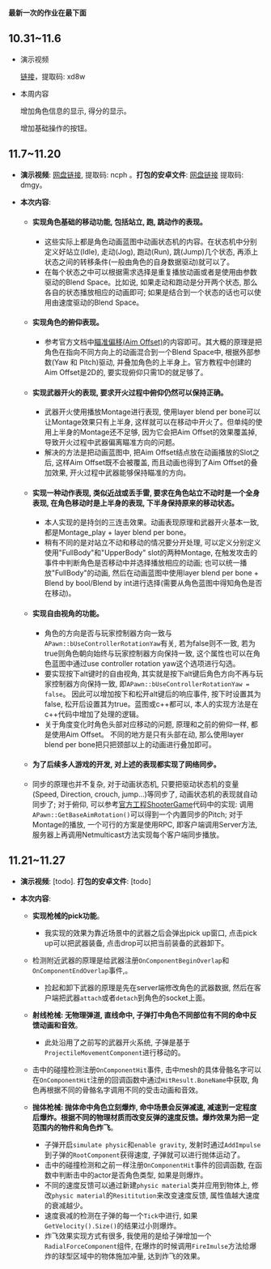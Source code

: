 **最新一次的作业在最下面**

## 10.31~11.6

* 演示视频

  [链接](https://pan.baidu.com/s/1ahcAQAQgudyXFP-kaagy7Q)，提取码: xd8w

* 本周内容

  增加角色信息的显示, 得分的显示。

  增加基础操作的按钮。

## 11.7~11.20

* **演示视频**: [网盘链接](https://pan.baidu.com/s/13NPiuaEbLNYH2Ojg4WWK0A), 提取码: ncph 。**打包的安卓文件**: [网盘链接](https://pan.baidu.com/s/1iw7RXK0nRV886pYAw-zmHw) 提取码: dmgy。

* **本次内容**:
  
  *  #### 实现角色基础的移动功能, 包括站立, 跑, 跳动作的表现。
     * 这些实际上都是角色动画蓝图中动画状态机的内容。在状态机中分别定义好站立(Idle), 走动(Jog), 跑动(Run), 跳(Jump)几个状态, 再添上状态之间的转移条件(一般由角色的自身数据驱动)就可以了。
     * 在每个状态之中可以根据需求选择是重复播放动画或者是使用由参数驱动的Blend Space。比如说, 如果走动和跑动是分开两个状态, 那么各自的状态播放相应的动画即可; 如果是结合到一个状态的话也可以使用由速度驱动的Blend Space。 
     
  *  #### 实现角色的俯仰表现。
     * 参考官方文档中[瞄准偏移(Aim Offset)](https://docs.unrealengine.com/en-US/Engine/Animation/AnimHowTo/AimOffset/index.html)的内容即可。其大概的原理是把角色在指向不同方向上的动画混合到一个Blend Space中, 根据外部参数(Yaw 和 Pitch)驱动, 并叠加角色的上半身上。官方教程中创建的Aim Offset是2D的, 要实现俯仰只需1D的就足够了。
     
  *  #### 实现武器开火的表现, 要求开火过程中俯仰仍然可以保持正确。
     * 武器开火使用播放Montage进行表现, 使用layer blend per bone可以让Montage效果只有上半身, 这样就可以在移动中开火了。但单纯的使用上半身的Montage还不足够, 因为它会把Aim Offset的效果覆盖掉, 导致开火过程中武器偏离瞄准方向的问题。
     * 解决的方法是把动画蓝图中, 把Aim Offset结点放在动画播放的Slot之后, 这样Aim Offset既不会被覆盖, 而且动画也得到了Aim Offset的叠加效果, 开火过程中武器能够保持瞄准的方向。
     
  *  #### 实现一种动作表现, 类似近战或丢手雷, 要求在角色站立不动时是一个全身表现, 在角色移动时是上半身的表现, 下半身保持原来的移动状态。
     * 本人实现的是持剑的三连击效果。动画表现原理和武器开火基本一致, 都是Montage_play + layer blend per bone。
     * 稍有不同的是对站立不动和移动的情况要分开处理, 可以定义分别定义使用"FullBody"和"UpperBody" slot的两种Montage, 在触发攻击的事件中判断角色是否移动中并选择播放相应的动画; 也可以统一播放"FullBody"的动画, 然后在动画蓝图中使用layer blend per bone + Blend by bool/Blend by int进行选择(需要从角色蓝图中得知角色是否在移动)。
     
  *  #### 实现自由视角的功能。
     * 角色的方向是否与玩家控制器方向一致与 ```APawn::bUseControllerRotationYaw```有关, 若为false则不一致, 若为true则角色朝向始终与玩家控制器方向保持一致, 这个属性也可以在角色蓝图中通过use controller rotation yaw这个选项进行勾选。
     * 要实现按下alt键时的自由视角, 其实就是按下alt键后角色方向不再与玩家控制器方向保持一致, 即```APawn::bUseControllerRotationYaw = false```。 因此可以增加按下和松开alt键后的响应事件, 按下时设置其为false, 松开后设置其为true。蓝图或c++都可以, 本人的实现方法是在c++代码中增加了处理的逻辑。
     * 关于角度变化时角色头部对应移动的问题, 原理和之前的俯仰一样, 都是使用Aim Offset。 不同的地方是只有头部在动, 那么使用layer blend per bone把只把颈部以上的动画进行叠加即可。
     
  * #### 为了后续多人游戏的开发, 对上述的表现都实现了网络同步。
  
  * 同步的原理也并不复杂, 对于动画状态机, 只要把驱动状态机的变量(Speed, Direction, crouch, jump...)等同步了, 动画状态机的表现就自动同步了; 对于俯仰, 可以参考[官方工程ShooterGame](https://docs.unrealengine.com/en-US/Resources/SampleGames/ShooterGame/index.html)代码中的实现: 调用```APawn::GetBaseAimRotation()```可以得到一个内置同步的Pitch; 对于Montage的播放, 一个可行的方案是使用RPC, 即客户端调用Server方法, 服务器上再调用Netmulticast方法实现每个客户端同步播放。
  



## 11.21~11.27

* **演示视频**: [todo]. **打包的安卓文件**: [todo]

* **本次内容**: 

  * **实现枪械的pick功能**。

    * 我实现的效果为靠近场景中的武器之后会弹出pick up窗口, 点击pick up可以把武器装备, 点击drop可以把当前装备的武器卸下。
  * 检测附近武器的原理是给武器注册```OnComponentBeginOverlap```和```OnComponentEndOverlap```事件,。
    * 捡起和卸下武器的原理是先在server端修改角色的武器数据, 然后在客户端把武器```attach```或者```detach```到角色的socket上面。

  * **射线枪械: 无物理弹道, 直线命中, 子弹打中角色不同部位有不同的命中反馈动画和音效**。

    * 此处沿用了之前写的武器开火系统, 子弹是基于```ProjectileMovementComponent```进行移动的。
  * 击中的碰撞检测注册```OnComponentHit```事件, 击中mesh的具体骨骼名字可以在```OnComponentHit```注册的回调函数中通过```HitResult.BoneName```中获取, 角色再根据不同的骨骼名字调用不同的受击动画和音效。
  
  * **抛体枪械: 抛体命中角色立刻爆炸, 命中场景会反弹减速, 减速到一定程度后爆炸。根据不同的物理材质而改变反弹的速度反馈。爆炸效果为把一定范围内的物件和角色炸飞**。 
  
    * 子弹开启```simulate physic```和```enable gravity```, 发射时通过```AddImpulse```到子弹的```RootComponent```获得速度, 子弹就可以进行抛体运动了。
    * 击中的碰撞检测和之前一样注册```OnComponentHit```事件的回调函数, 在函数中判断击中的actor是否角色类型, 如果是则爆炸。
    * 不同的速度反馈可以通过新建```physic material```类并应用到物体上, 修改```physic material```的```Resititution```来改变速度反馈, 属性值越大速度的衰减越少。
    * 速度衰减的检测在子弹的每一个```Tick```中进行, 如果```GetVelocity().Size()```的结果过小则爆炸。
    * 炸飞效果实现方式有很多, 我使用的是给子弹增加一个```RadialForceComponent```组件, 在爆炸的时候调用```FireImulse```方法给爆炸的球型区域中的物体施加冲量, 达到炸飞的效果。
    
    
    
    